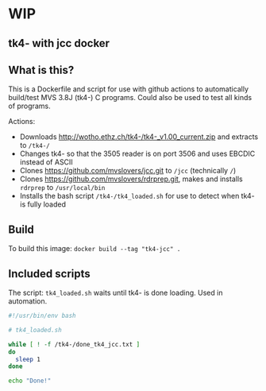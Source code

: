 # WIP
## tk4- with jcc docker

## What is this?

This is a Dockerfile and script for use with github actions to automatically build/test MVS 3.8J (tk4-) C programs. Could also be used to test all kinds of programs. 

Actions:

- Downloads http://wotho.ethz.ch/tk4-/tk4-_v1.00_current.zip and extracts to `/tk4-/`
- Changes tk4- so that the 3505 reader is on port 3506 and uses EBCDIC instead of ASCII
- Clones https://github.com/mvslovers/jcc.git to `/jcc` (technically `/`)
- Clones https://github.com/mvslovers/rdrprep.git, makes and installs `rdrprep` to `/usr/local/bin`
- Installs the bash script `/tk4-/tk4_loaded.sh` for use to detect when tk4- is fully loaded

## Build

To build this image: `docker build --tag "tk4-jcc" .`


## Included scripts

The script: `tk4_loaded.sh` waits until tk4- is done loading. Used in automation.

```bash
#!/usr/bin/env bash

# tk4_loaded.sh

while [ ! -f /tk4-/done_tk4_jcc.txt ]
do
  sleep 1
done

echo "Done!"
``` 
